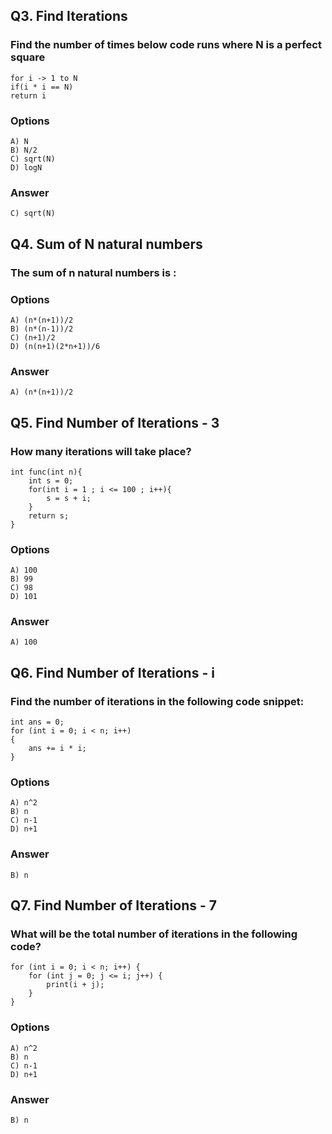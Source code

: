 ﻿## Q3. Find Iterations
### Find the number of times below code runs where N is a perfect square
	for i -> 1 to N
	if(i * i == N)
	return i
### Options
	A) N
	B) N/2
	C) sqrt(N)
	D) logN
### Answer
	C) sqrt(N)

## Q4. Sum of N natural numbers
### The sum of n natural numbers is :
### Options
	A) (n*(n+1))/2
	B) (n*(n-1))/2
	C) (n+1)/2
	D) (n(n+1)(2*n+1))/6
### Answer
	A) (n*(n+1))/2

## Q5. Find Number of Iterations - 3
### How many iterations will take place?

```
int func(int n){
    int s = 0;
    for(int i = 1 ; i <= 100 ; i++){ 
        s = s + i;
    }
    return s;
}
```
### Options
	A) 100	
	B) 99
	C) 98
	D) 101
### Answer
	A) 100

## Q6. Find Number of Iterations - i
### Find the number of iterations in the following code snippet:

```
int ans = 0;
for (int i = 0; i < n; i++)
{
    ans += i * i;
}
```
### Options
	A) n^2
	B) n
	C) n-1
	D) n+1
### Answer
	B) n

## Q7. Find Number of Iterations - 7
### What will be the total number of iterations in the following code?

```
for (int i = 0; i < n; i++) {
    for (int j = 0; j <= i; j++) {
        print(i + j);
    }
}
```
### Options
	A) n^2
	B) n
	C) n-1
	D) n+1
### Answer
	B) n
